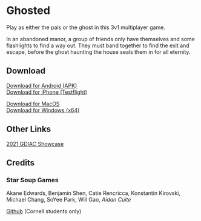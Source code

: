 # Ghosted
Play as either the pals or the ghost in this 3v1 multiplayer game.

In an abandoned manor, a group of friends only have themselves and some flashlights to find a way out. They must band together to find the exit and escape, before the ghost haunting the house seals them in for all eternity.


## Download
[Download for Android (APK)](Ghosted.Release.Android.zip)  
[Download for iPhone (Testflight)](https://testflight.apple.com/join/NAUY9ytX)  

[Download for MacOS](Ghosted.Release.Mac.zip)  
[Download for Windows (x64)](Ghosted.Release.Windows.x64.zip)  


## Other Links

[2021 GDIAC Showcase](https://gdiac.cs.cornell.edu/showcase/gallery/ghosted/)  

## Credits
### Star Soup Games
Akane Edwards, Benjamin Shen, Catie Rencricca, Konstantin Kirovski, Michael Chang, SoYee Park, Will Gao, *Aidan Cuite*

[Github](https://github.coecis.cornell.edu/starsoupgames/ghosted/releases/) (Cornell students only)
